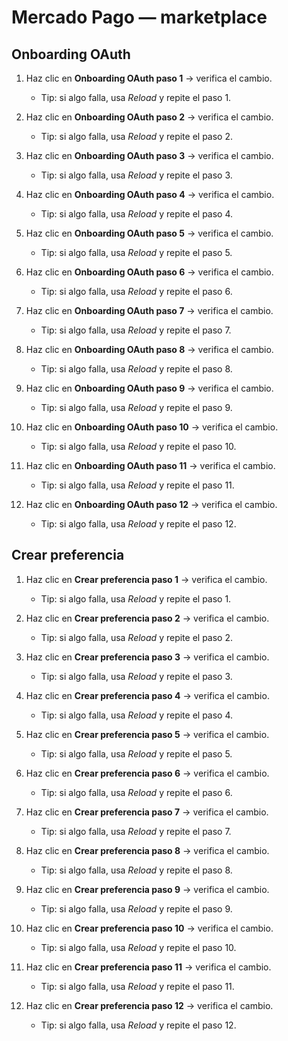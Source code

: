 # Mercado Pago — marketplace

## Onboarding OAuth

1. Haz clic en **Onboarding OAuth paso 1** → verifica el cambio.

    - Tip: si algo falla, usa *Reload* y repite el paso 1.

2. Haz clic en **Onboarding OAuth paso 2** → verifica el cambio.

    - Tip: si algo falla, usa *Reload* y repite el paso 2.

3. Haz clic en **Onboarding OAuth paso 3** → verifica el cambio.

    - Tip: si algo falla, usa *Reload* y repite el paso 3.

4. Haz clic en **Onboarding OAuth paso 4** → verifica el cambio.

    - Tip: si algo falla, usa *Reload* y repite el paso 4.

5. Haz clic en **Onboarding OAuth paso 5** → verifica el cambio.

    - Tip: si algo falla, usa *Reload* y repite el paso 5.

6. Haz clic en **Onboarding OAuth paso 6** → verifica el cambio.

    - Tip: si algo falla, usa *Reload* y repite el paso 6.

7. Haz clic en **Onboarding OAuth paso 7** → verifica el cambio.

    - Tip: si algo falla, usa *Reload* y repite el paso 7.

8. Haz clic en **Onboarding OAuth paso 8** → verifica el cambio.

    - Tip: si algo falla, usa *Reload* y repite el paso 8.

9. Haz clic en **Onboarding OAuth paso 9** → verifica el cambio.

    - Tip: si algo falla, usa *Reload* y repite el paso 9.

10. Haz clic en **Onboarding OAuth paso 10** → verifica el cambio.

    - Tip: si algo falla, usa *Reload* y repite el paso 10.

11. Haz clic en **Onboarding OAuth paso 11** → verifica el cambio.

    - Tip: si algo falla, usa *Reload* y repite el paso 11.

12. Haz clic en **Onboarding OAuth paso 12** → verifica el cambio.

    - Tip: si algo falla, usa *Reload* y repite el paso 12.


## Crear preferencia

1. Haz clic en **Crear preferencia paso 1** → verifica el cambio.

    - Tip: si algo falla, usa *Reload* y repite el paso 1.

2. Haz clic en **Crear preferencia paso 2** → verifica el cambio.

    - Tip: si algo falla, usa *Reload* y repite el paso 2.

3. Haz clic en **Crear preferencia paso 3** → verifica el cambio.

    - Tip: si algo falla, usa *Reload* y repite el paso 3.

4. Haz clic en **Crear preferencia paso 4** → verifica el cambio.

    - Tip: si algo falla, usa *Reload* y repite el paso 4.

5. Haz clic en **Crear preferencia paso 5** → verifica el cambio.

    - Tip: si algo falla, usa *Reload* y repite el paso 5.

6. Haz clic en **Crear preferencia paso 6** → verifica el cambio.

    - Tip: si algo falla, usa *Reload* y repite el paso 6.

7. Haz clic en **Crear preferencia paso 7** → verifica el cambio.

    - Tip: si algo falla, usa *Reload* y repite el paso 7.

8. Haz clic en **Crear preferencia paso 8** → verifica el cambio.

    - Tip: si algo falla, usa *Reload* y repite el paso 8.

9. Haz clic en **Crear preferencia paso 9** → verifica el cambio.

    - Tip: si algo falla, usa *Reload* y repite el paso 9.

10. Haz clic en **Crear preferencia paso 10** → verifica el cambio.

    - Tip: si algo falla, usa *Reload* y repite el paso 10.

11. Haz clic en **Crear preferencia paso 11** → verifica el cambio.

    - Tip: si algo falla, usa *Reload* y repite el paso 11.

12. Haz clic en **Crear preferencia paso 12** → verifica el cambio.

    - Tip: si algo falla, usa *Reload* y repite el paso 12.
